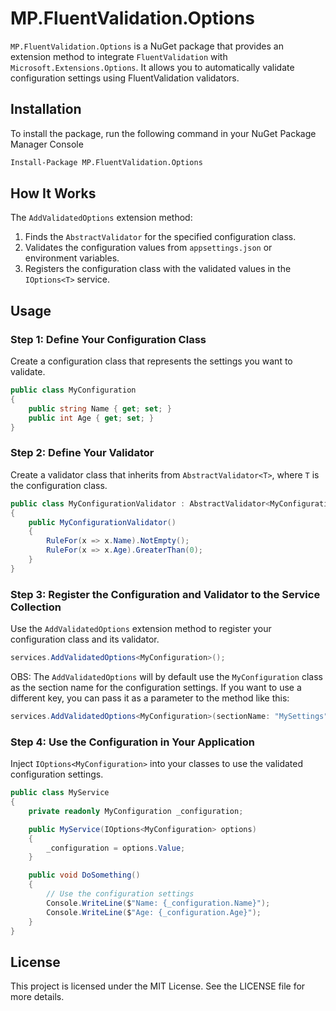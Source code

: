 # MP.FluentValidation.Options

`MP.FluentValidation.Options` is a NuGet package that provides an extension method to integrate `FluentValidation`
with `Microsoft.Extensions.Options`. It allows you to automatically validate configuration settings using
FluentValidation validators.

## Installation

To install the package, run the following command in your NuGet Package Manager Console

```bash
Install-Package MP.FluentValidation.Options
```

## How It Works

The `AddValidatedOptions` extension method:

1. Finds the `AbstractValidator` for the specified configuration class.
2. Validates the configuration values from `appsettings.json` or environment variables.
3. Registers the configuration class with the validated values in the `IOptions<T>` service.

## Usage

### Step 1: Define Your Configuration Class

Create a configuration class that represents the settings you want to validate.

```csharp
public class MyConfiguration
{
    public string Name { get; set; }
    public int Age { get; set; }
}
```

### Step 2: Define Your Validator

Create a validator class that inherits from `AbstractValidator<T>`, where `T` is the configuration class.

```csharp
public class MyConfigurationValidator : AbstractValidator<MyConfiguration>
{
    public MyConfigurationValidator()
    {
        RuleFor(x => x.Name).NotEmpty();
        RuleFor(x => x.Age).GreaterThan(0);
    }
}
```

### Step 3: Register the Configuration and Validator to the Service Collection

Use the `AddValidatedOptions` extension method to register your configuration class and its validator.

```csharp
services.AddValidatedOptions<MyConfiguration>();
```

OBS: The `AddValidatedOptions` will by default use the `MyConfiguration` class as the section name for the configuration
settings. If you want to use a different key, you can pass it as a parameter to the method like this:

```csharp
services.AddValidatedOptions<MyConfiguration>(sectionName: "MySettings");
```

### Step 4: Use the Configuration in Your Application

Inject `IOptions<MyConfiguration>` into your classes to use the validated configuration settings.

```csharp
public class MyService
{
    private readonly MyConfiguration _configuration;

    public MyService(IOptions<MyConfiguration> options)
    {
        _configuration = options.Value;
    }

    public void DoSomething()
    {
        // Use the configuration settings
        Console.WriteLine($"Name: {_configuration.Name}");
        Console.WriteLine($"Age: {_configuration.Age}");
    }
}
```

## License

This project is licensed under the MIT License. See the LICENSE file for more details.